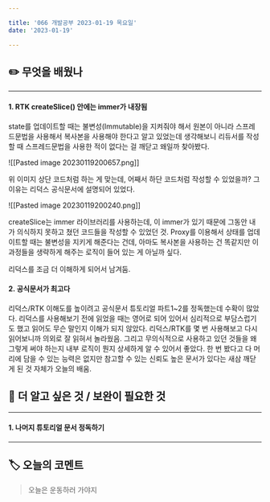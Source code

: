 ```yaml
---

title: '066 개발공부 2023-01-19 목요일'
date: '2023-01-19'

---
```


## ✏️ 무엇을 배웠나
---
#### 1. RTK createSlice() 안에는 immer가 내장됨

state를 업데이트할 때는 불변성(Immutable)을 지켜줘야 해서 원본이 아니라 스프레드문법을 사용해서 복사본을 사용해야 한다고 알고 있었는데 생각해보니 리듀서를 작성할 때 스프레드문법을 사용한 적이 없다는 걸 깨닫고 왜일까 찾아봤다.

![[Pasted image 20230119200657.png]]

위 이미지 상단 코드처럼 하는 게 맞는데, 어째서 하단 코드처럼 작성할 수 있었을까?
그 이유는 리덕스 공식문서에 설명되어 있었다.

![[Pasted image 20230119200240.png]]

createSlice는 immer 라이브러리를 사용하는데, 이 immer가 있기 때문에 그동안 내가 의식하지 못하고 쳤던 코드들을 작성할 수 있었던 것. Proxy를 이용해서 상태를 업데이트할 때는 불변성을 지키게 해준다는 건데, 아마도 복사본을 사용하는 건 똑같지만 이 과정들을 생략하게 해주는 로직이 들어 있는 게 아닐까 싶다.

리덕스를 조금 더 이해하게 되어서 남겨둠.

#### 2. 공식문서가 최고다

리덕스/RTK 이해도를 높이려고 공식문서 튜토리얼 파트1~2를 정독했는데 수확이 많았다. 리덕스를 사용해보기 전에 읽었을 때는 영어로 되어 있어서 심리적으로 부담스럽기도 했고 읽어도 무슨 말인지 이해가 되지 않았다. 리덕스/RTK를 몇 번 사용해보고 다시 읽어보니까 의외로 잘 읽혀서 놀라웠음. 그리고 무의식적으로 사용하고 있던 것들을 왜 그렇게 써야 하는지 내부 로직이 뭔지 상세하게 알 수 있어서 좋았다. 한 번 봤다고 다 머리에 담을 수 있는 능력은 없지만 참고할 수 있는 신뢰도 높은 문서가 있다는 새삼 깨닫게 된 것 자체가 오늘의 배움.

## 🔎 더 알고 싶은 것 / 보완이 필요한 것
---
#### 1. 나머지 튜토리얼 문서 정독하기 
---
## 🏷️ 오늘의 코멘트
> 오늘은 운동하러 가야지
